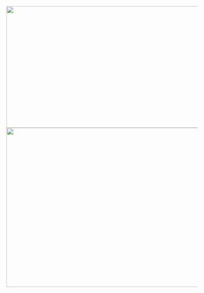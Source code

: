 <p align="center">
  <img src="https://github-readme-stats.vercel.app/api?username=T145&cache_seconds=1800&hide_title=true&show_icons=true&include_all_commits=true&line_height=25&bg_color=101010&text_color=e4e4e4&title_color=e06996&icon_color=03fc00"
       alt="GitHub Statistics"
       width="1337"
       height="321"
       longdesc="https://raw.githubusercontent.com/anuraghazra/github-readme-stats/master/readme.md"
       crossorigin="anonymous"
       referrerpolicy="no-referrer" />
  <img src="https://github-readme-stats.vercel.app/api/top-langs/?username=T145&cache_seconds=1800&layout=compact&hide_title=true&bg_color=101010&text_color=e4e4e4"
       alt="GitHub Top Languages"
       width="2020"
       height="420"
       longdesc="https://raw.githubusercontent.com/anuraghazra/github-readme-stats/master/readme.md"
       crossorigin="anonymous"
       referrerpolicy="no-referrer" />
  <!-- 
    Features that don't appear to work:
      - image maps
      - "style" attributes
    
    Information that appears to be inaccurate:
      - star count
    
    (Perhaps measured from 2019-2020 by default?)
    -->
</p>

